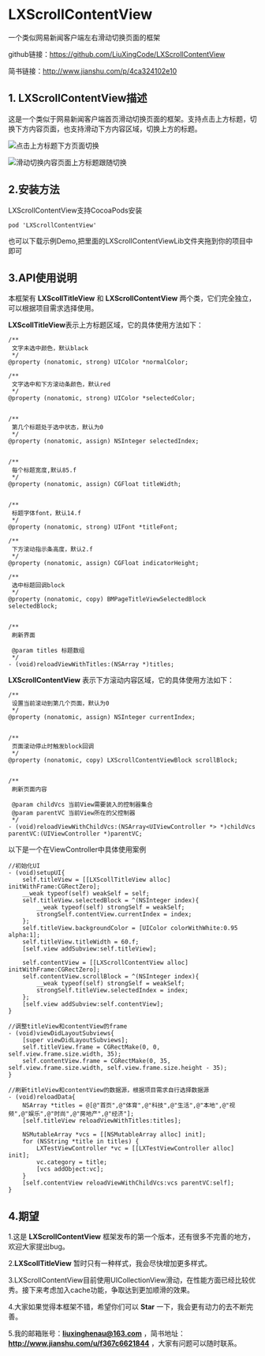 # LXScrollContentView

一个类似网易新闻客户端左右滑动切换页面的框架

github链接：https://github.com/LiuXingCode/LXScrollContentView

简书链接：http://www.jianshu.com/p/4ca324102e10

## 1. LXScrollContentView描述

这是一个类似于网易新闻客户端首页滑动切换页面的框架。支持点击上方标题，切换下方内容页面，也支持滑动下方内容区域，切换上方的标题。

![点击上方标题下方页面切换](http://omwe26vh5.bkt.clouddn.com/17-3-27/70023878-file_1490598698656_8e31.gif)


![滑动切换内容页面上方标题跟随切换](http://omwe26vh5.bkt.clouddn.com/17-3-27/65255846-file_1490598698820_c511.gif)

## 2.安装方法

LXScrollContentView支持CocoaPods安装

```
pod 'LXScrollContentView'
```

也可以下载示例Demo,把里面的LXScrollContentViewLib文件夹拖到你的项目中即可

## 3.API使用说明

本框架有 **LXScollTitleView** 和 **LXScrollContentView** 两个类，它们完全独立，可以根据项目需求选择使用。

**LXScollTitleView**表示上方标题区域，它的具体使用方法如下：

```
/**
 文字未选中颜色，默认black
 */
@property (nonatomic, strong) UIColor *normalColor;

/**
 文字选中和下方滚动条颜色，默认red
 */
@property (nonatomic, strong) UIColor *selectedColor;


/**
 第几个标题处于选中状态，默认为0
 */
@property (nonatomic, assign) NSInteger selectedIndex;


/**
 每个标题宽度,默认85.f
 */
@property (nonatomic, assign) CGFloat titleWidth;


/**
 标题字体font，默认14.f
 */
@property (nonatomic, strong) UIFont *titleFont;

/**
 下方滚动指示条高度，默认2.f
 */
@property (nonatomic, assign) CGFloat indicatorHeight;

/**
 选中标题回调block
 */
@property (nonatomic, copy) BMPageTitleViewSelectedBlock selectedBlock;


/**
 刷新界面

 @param titles 标题数组
 */
- (void)reloadViewWithTitles:(NSArray *)titles;
```

**LXScrollContentView** 表示下方滚动内容区域，它的具体使用方法如下：

```
/**
 设置当前滚动到第几个页面，默认为0
 */
@property (nonatomic, assign) NSInteger currentIndex;


/**
 页面滚动停止时触发block回调
 */
@property (nonatomic, copy) LXScrollContentViewBlock scrollBlock;


/**
 刷新页面内容

 @param childVcs 当前View需要装入的控制器集合
 @param parentVC 当前View所在的父控制器
 */
- (void)reloadViewWithChildVcs:(NSArray<UIViewController *> *)childVcs parentVC:(UIViewController *)parentVC;
```

以下是一个在ViewController中具体使用案例

```
//初始化UI
- (void)setupUI{
    self.titleView = [[LXScollTitleView alloc] initWithFrame:CGRectZero];
    __weak typeof(self) weakSelf = self;
    self.titleView.selectedBlock = ^(NSInteger index){
        __weak typeof(self) strongSelf = weakSelf;
        strongSelf.contentView.currentIndex = index;
    };
    self.titleView.backgroundColor = [UIColor colorWithWhite:0.95 alpha:1];
    self.titleView.titleWidth = 60.f;
    [self.view addSubview:self.titleView];
    
    self.contentView = [[LXScrollContentView alloc] initWithFrame:CGRectZero];
    self.contentView.scrollBlock = ^(NSInteger index){
        __weak typeof(self) strongSelf = weakSelf;
        strongSelf.titleView.selectedIndex = index;
    };
    [self.view addSubview:self.contentView];
}

//调整titleView和contentView的frame
- (void)viewDidLayoutSubviews{
    [super viewDidLayoutSubviews];
    self.titleView.frame = CGRectMake(0, 0, self.view.frame.size.width, 35);
    self.contentView.frame = CGRectMake(0, 35, self.view.frame.size.width, self.view.frame.size.height - 35);
}

//刷新titleView和contentView的数据源，根据项目需求自行选择数据源
- (void)reloadData{
    NSArray *titles = @[@"首页",@"体育",@"科技",@"生活",@"本地",@"视频",@"娱乐",@"时尚",@"房地产",@"经济"];
    [self.titleView reloadViewWithTitles:titles];
    
    NSMutableArray *vcs = [[NSMutableArray alloc] init];
    for (NSString *title in titles) {
        LXTestViewController *vc = [[LXTestViewController alloc] init];
        vc.category = title;
        [vcs addObject:vc];
    }
    [self.contentView reloadViewWithChildVcs:vcs parentVC:self];
}
```

## 4.期望

1.这是 **LXScrollContentView** 框架发布的第一个版本，还有很多不完善的地方，欢迎大家提出bug。

2.**LXScollTitleView** 暂时只有一种样式，我会尽快增加更多样式。

3.LXScrollContentView目前使用UICollectionView滑动，在性能方面已经比较优秀。接下来考虑加入cache功能，争取达到更加顺滑的效果。

4.大家如果觉得本框架不错，希望你们可以 **Star** 一下，我会更有动力的去不断完善。

5.我的邮箱账号：**liuxinghenau@163.com** ，简书地址：**http://www.jianshu.com/u/f367c6621844** ，大家有问题可以随时联系。
